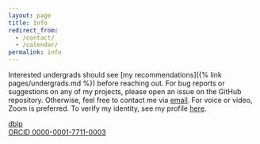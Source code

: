 ```yaml
---
layout: page
title: Info
redirect_from:
  - /contact/
  - /calendar/
permalink: info
---
```

Interested undergrads should see [my recommendations]({% link pages/undergrads.md %}) before reaching out. For bug reports or suggestions on any of my projects, please open an issue on the GitHub repository. Otherwise, feel free to contact me via <a href="mailto:nswalker@cs.uw.edu"><ion-icon name="mail"></ion-icon> email</a>. For voice or video, Zoom is preferred. To verify my identity, see my profile [here](https://keybase.io/nickswalker).

<a href="https://dblp.org/pid/14/1613-1"><ion-icon name="list-circle"></ion-icon> dblp</a><br/>
<a href="https://orcid.org/0000-0001-7711-0003"><ion-icon name="person-circle"></ion-icon> ORCID 0000-0001-7711-0003</a>


